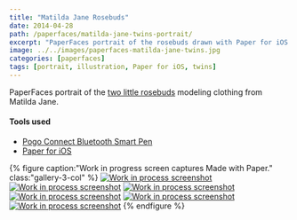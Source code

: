 ```yaml
---
title: "Matilda Jane Rosebuds"
date: 2014-04-28
path: /paperfaces/matilda-jane-twins-portrait/
excerpt: "PaperFaces portrait of the rosebuds drawn with Paper for iOS on an iPad."
image: ../../images/paperfaces-matilda-jane-twins.jpg
categories: [paperfaces]
tags: [portrait, illustration, Paper for iOS, twins]
---
```


PaperFaces portrait of the [two little rosebuds](http://2littlerosebuds.com/2014/04/24/matilda-jane-spring-clothing-review-giveaway-ends/) modeling clothing from Matilda Jane.

#### Tools used

- [Pogo Connect Bluetooth Smart Pen](https://www.amazon.com/gp/product/B009K448L4/ref=as_li_ss_tl?ie=UTF8&camp=1789&creative=390957&creativeASIN=B009K448L4&linkCode=as2&tag=mademist-20)
- [Paper for iOS](https://paper.bywetransfer.com/)

{% figure caption:"Work in progress screen captures Made with Paper." class:"gallery-3-col" %}
[![Work in process screenshot](../../images/paperfaces-mj-twins-process-1-600.jpg)](../../images/paperfaces-mj-twins-process-1-lg.jpg)
[![Work in process screenshot](../../images/paperfaces-mj-twins-process-2-600.jpg)](../../images/paperfaces-mj-twins-process-2-lg.jpg)
[![Work in process screenshot](../../images/paperfaces-mj-twins-process-3-600.jpg)](../../images/paperfaces-mj-twins-process-3-lg.jpg)
[![Work in process screenshot](../../images/paperfaces-mj-twins-process-4-600.jpg)](../../images/paperfaces-mj-twins-process-4-lg.jpg)
[![Work in process screenshot](../../images/paperfaces-mj-twins-process-5-600.jpg)](../../images/paperfaces-mj-twins-process-5-lg.jpg)
[![Work in process screenshot](../../images/paperfaces-mj-twins-process-6-600.jpg)](../../images/paperfaces-mj-twins-process-6-lg.jpg)
{% endfigure %}
